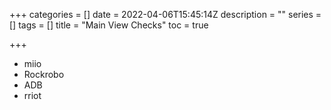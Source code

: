 +++
categories = []
date = 2022-04-06T15:45:14Z
description = ""
series = []
tags = []
title = "Main View Checks"
toc = true

+++
* miio
* Rockrobo
* ADB
* rriot